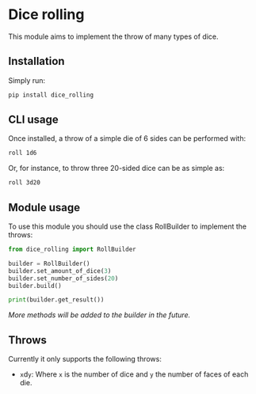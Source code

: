 # Dice rolling

This module aims to implement the throw of many types of dice.

## Installation

Simply run:

```bash
pip install dice_rolling
```

## CLI usage

Once installed, a throw of a simple die of 6 sides can be performed with:

```bash
roll 1d6
```

Or, for instance, to throw three 20-sided dice can be as simple as:

```bash
roll 3d20
```

## Module usage

To use this module you should use the class RollBuilder to implement the throws:

```python
from dice_rolling import RollBuilder

builder = RollBuilder()
builder.set_amount_of_dice(3)
builder.set_number_of_sides(20)
builder.build()

print(builder.get_result())
```

*More methods will be added to the builder in the future.*

## Throws

Currently it only supports the following throws:

- `x`d`y`: Where `x` is the number of dice and `y` the number of faces of each die.

